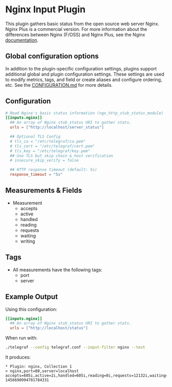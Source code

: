 # Nginx Input Plugin

This plugin gathers basic status from the open source web server Nginx. Nginx
Plus is a commercial version. For more information about the differences between
Nginx (F/OSS) and Nginx Plus, see the Nginx [documentation][diff-doc].

[diff-doc]: https://www.nginx.com/blog/whats-difference-nginx-foss-nginx-plus/

## Global configuration options <!-- @/docs/includes/plugin_config.md -->

In addition to the plugin-specific configuration settings, plugins support
additional global and plugin configuration settings. These settings are used to
modify metrics, tags, and field or create aliases and configure ordering, etc.
See the [CONFIGURATION.md][CONFIGURATION.md] for more details.

[CONFIGURATION.md]: ../../../docs/CONFIGURATION.md

## Configuration

```toml @sample.conf
# Read Nginx's basic status information (ngx_http_stub_status_module)
[[inputs.nginx]]
  ## An array of Nginx stub_status URI to gather stats.
  urls = ["http://localhost/server_status"]

  ## Optional TLS Config
  # tls_ca = "/etc/telegraf/ca.pem"
  # tls_cert = "/etc/telegraf/cert.pem"
  # tls_key = "/etc/telegraf/key.pem"
  ## Use TLS but skip chain & host verification
  # insecure_skip_verify = false

  ## HTTP response timeout (default: 5s)
  response_timeout = "5s"
```

## Measurements & Fields

- Measurement
  - accepts
  - active
  - handled
  - reading
  - requests
  - waiting
  - writing

## Tags

- All measurements have the following tags:
  - port
  - server

## Example Output

Using this configuration:

```toml
[[inputs.nginx]]
  ## An array of Nginx stub_status URI to gather stats.
  urls = ["http://localhost/status"]
```

When run with:

```sh
./telegraf --config telegraf.conf --input-filter nginx --test
```

It produces:

```shell
* Plugin: nginx, Collection 1
> nginx,port=80,server=localhost accepts=605i,active=2i,handled=605i,reading=0i,requests=12132i,waiting=1i,writing=1i 1456690994701784331
```
